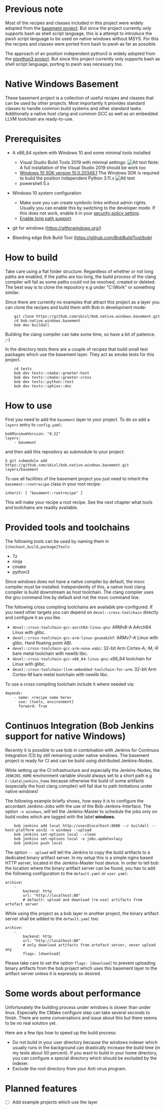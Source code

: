 # Previous note

Most of the recipes and classes included in this project were widely adopted from the 
[basement project](https://github.com/BobBuildTool/basement). But since the project 
currently only supports bash as shell script language, this is a attempt to introduce 
the pwsh script language to be used on native windows without MSYS. For this the recipes 
and classes were ported from bash to pwsh as far as possible.

The approach of an position independent python3 is widely adopted from the 
[pipython3 project](https://github.com/mahaase/pipython3). But since this 
project currently only supports bash as shell script language, porting to 
pwsh was necessary too.

# Native Windows Basement

These basement project is a collection of useful recipes and classes that can be
used by other projects. Most importantly it provides standard classes to handle 
common build systems and other standard tasks. Additionally a native host clang 
and common GCC as well as an embedded LLVM toolchain are ready-to-use.

# Prerequisites

* A x86_64 system with Windows 10 and some minimal tools installed
  * Visual Studio Build Tools 2019 with minimal settings:
    ![Alt text](doc/vs_build_tools_2019_setup.PNG "Visual Studio Build Tools 2019")
    Note: A full installation of the Visual Studio 2019 should be work too
  * [Windows 10 SDK version 10.0.20348.1](https://go.microsoft.com/fwlink/?linkid=2164145)
    The Windows SDK is required to build the position independent Python 3.11.x 
    ![Alt text](doc/windows_sdk.PNG "Windows SDK Setup")
  * powershell 5.x

* Windows 10 system configuration
  * Make sure you can create symbolic links without admin rights. Usually you can enable
    this by switching to the developer mode. If this does not work, enable it in your 
    [security policy setting](https://docs.microsoft.com/en-us/windows/security/threat-protection/security-policy-settings/create-symbolic-links).
  * [Enable long path support](https://www.msftnext.com/how-to-enable-ntfs-long-paths-in-windows-10/).

* git for windows (https://gitforwindows.org/)
* Bleeding edge Bob Build Tool (https://github.com/BobBuildTool/bob)

# How to build

Take care using a flat folder structure. Regardless of whether or not long paths 
are enabled, if the paths are too long, the build process of the clang compiler 
will fail as some paths could not be resolved, created or deleted. The best way 
is to clone the  repository e.g under "C:\Work" or something similar.

Since there are currently no examples that attract this project as a layer you
can clone the recipes and build them with Bob in development mode:

```shell
    git clone https://github.com/sbixl/bob.native.windows.basement.git
    cd bob.native.windows.basement
    bob dev buildall
```

Building the clang compiler can take some time, so have a bit of patience. ;-)

In the directory tests there are a couple of recipes that build small test packages 
which use the basement layer. They act as smoke tests for this project.

```shell
    cd tests
    bob dev tests::cmake::greeter-host
    bob dev tests::cmake::greeter-cross
    bob dev tests::python::test
    bob dev tests::sphinx::doc
```

# How to use

First you need to add the `basement` layer to your project. To do so add a
`layers` entry to `config.yaml`:

    bobMinimumVersion: "0.22"
    layers:
        - basement

and then add this repository as submodule to your project:

    $ git submodule add https://github.com/sbixl/bob.native.windows.basement.git layers/basement

To use all facilities of the basement project you just need to inherit the `basement::rootrecipe`
class in your root recipe:

    inherit: [ "basement::rootrecipe" ]

This will make your recipe a root recipe. See the next chapter what tools
and toolchains are readily available.

# Provided tools and toolchains

The following tools can be used by naming them in `{checkout,build,package}Tools`:

* 7z
* ninja
* cmake
* python3

Since windows does not have a native compiler by default, the msvc compiler must
be installed. Independently of this, a native host clang compiler is build downstream
as host toolchain. The clang compiler uses the gnu command line by default and not 
the msvc command line.

The following cross compiling toolchains are available pre-configured. If you need
other targets you can depend on `devel::cross-toolchain` directly and configure it
as you like.

* `devel::cross-toolchain-gcc-aarch64-linux-gnu`: ARMv8-A AArch64 Linux with glibc.
* `devel::cross-toolchain-gcc-arm-linux-gnueabihf`: ARMv7-A Linux with glibc. Hard
  floating point ABI.
* `devel::cross-toolchain-gcc-arm-none-eabi`: 32-bit Arm Cortex-A,-M,-R bare metal toolchain with
  newlib libc.
* `devel::cross-toolchain-gcc-x86_64-linux-gnu`: x86_64 toolchain for Linux with glibc.
* `devel::cross-toolchain-llvm-embedded-toolchain-for-arm`: 32-bit Arm Cortex-M bare metal toolchain with newlib libc.

To use a cross compiling toolchain include it where needed via:

    depends:
        - name: <recipe name here>
          use: [tools, environment]
          forward: True

# Continuos Integration (Bob Jenkins support for native Windows) 

Recently it is possible to use bob in combination with Jenkins for Continuos 
Integration (CI) by still remaining under native windows. The basement project 
is ready for CI and can be build using distributed Jenkins-Nodes.

While setting up the CI infrastructure and especially the Jenkins-Nodes, the 
`JENKINS_HOME` environment variable should always set to a short path e.g 
`C:\data\jenkins_home` because otherwise the build of some artifacts (especially 
the host clang compiler) will fail due to path limitations under native windows!

The following example briefly shows, how easy it is to configure the accordant 
Jenkins-Jobs with the use of the Bob-Jenkins-Interface. The option `-n windows`, 
will tell the Jenkins-Master to schedule the jobs only on build nodes which are 
tagged with the label **windows**. 

```shell
    bob jenkins add local http://user@localhost:8080 --r buildall --host-platform win32 -n windows --upload
    bob jenkins set-options local --clean
    bob jenkins set-options local -o jobs.update=lazy
    bob jenkins push local
```

The option `-- upload` will tell the Jenkins to copy the build artifacts to a
dedicated binary artifact server. In my setup this is a simple nginx based HTTP 
server, located in the Jenkins-Master host device. In order to tell bob the 
location where the binary artifact server can be found, you hav to add the 
following configuration to the `default.yaml` or `user.yaml`:

    archive:
        -
            backend: http
            url: "http://localhost:80"
            # default: upload and download (re-use) artifacts from artefact server

While using this project as a bob layer in another project, the binary artifact 
server shall be added to the `default.yaml` too:

    archive:
        -
            backend: http
            url: "http://localhost:80"
            # only download artifacts from artefact server, never upload any
            flags: [download]

Please take care to set the option `flags: [download]` to prevent uploading 
binary artifacts from the bob project which uses this basement layer to the 
artifact server unless it is expressly so desired.

# Some words about performance

Unfortunately the building process under windows is slower than under linux. Especially
the CMake configure step can take several seconds to finish. There are some conversations
and issue about this but there seems to be no real solution yet.

Here are a few tips how to speed up the build process:

* Do not build in your user directory because the windows indexer which usually runs
  in the background can drastically increase the build time (in my tests about 50 percent).
  If you want to build in your home directory, you can configure a special directory
  which should be excluded by the indexer.
* Exclude the root directory from your Anti virus program.

# Planned features

- [ ] Add example projects which use the layer
